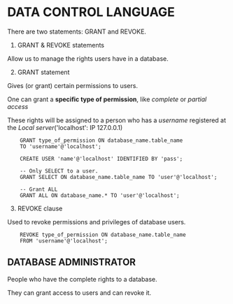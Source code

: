 # DATA CONTROL LANGUAGE

There are two statements: GRANT and REVOKE. 

1. GRANT & REVOKE statements

Allow us to manage the rights users have in a database. 

2. GRANT statement

Gives (or grant) certain permissions to users. 

One can grant a **specific type of permission**, like *complete* or *partial access*

These rights will be assigned to a person who has a *username* registered at the 
*Local server*('localhost': IP 127.0.0.1)

```
    GRANT type_of_permission ON database_name.table_name 
    TO 'username'@'localhost';
```

```
    CREATE USER 'name'@'localhost' IDENTIFIED BY 'pass';
```

```
    -- Only SELECT to a user. 
    GRANT SELECT ON database_name.table_name TO 'user'@'localhost';

    -- Grant ALL
    GRANT ALL ON database_name.* TO 'user'@'localhost';
```

3. REVOKE clause

Used to revoke permissions and privileges of database users. 

```
    REVOKE type_of_permission ON database_name.table_name 
    FROM 'username'@'localhost';
```

## DATABASE ADMINISTRATOR

People who have the complete rights to a database.

They can grant access to users and can revoke it. 



